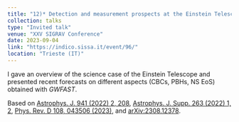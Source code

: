```yaml
---
title: "12)* Detection and measurement prospects at the Einstein Telescope: forecasts with *GWFAST*"
collection: talks
type: "Invited talk"
venue: "XXV SIGRAV Conference"
date: 2023-09-04
link: "https://indico.sissa.it/event/96/"
location: "Trieste (IT)"
---
```


I gave an overview of the science case of the Einstein Telescope and presented recent forecasts on different aspects (CBCs, PBHs, NS EoS) obtained with *GWFAST*.

Based on <a href="https://doi.org/10.3847/1538-4357/ac9cd47" target="_blank" rel="noopener">Astrophys. J. 941 (2022) 2, 208</a>, <a href="https://iopscience.iop.org/article/10.3847/1538-4365/ac9129" target="_blank" rel="noopener">Astrophys. J. Supp. 263 (2022) 1, 2</a>, <a href="https://journals.aps.org/prd/abstract/10.1103/PhysRevD.108.043506" target="_blank" rel="noopener">Phys. Rev. D 108, 043506 (2023)</a>, and <a href="https://arxiv.org/abs/2308.12378" target="_blank" rel="noopener">arXiv:2308.12378</a>.